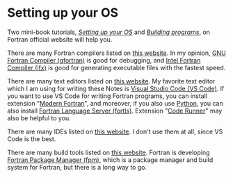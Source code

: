 # Setting up your OS

Two mini-book tutorials, [*Setting up your OS*](https://fortran-lang.org/learn/os_setup/) and [*Building programs*](https://fortran-lang.org/learn/building_programs/), on Fortran official website will help you.

There are many Fortran compilers listed on [this website](https://fortran-lang.org/compilers/). In my opinion, [GNU Fortran Compiler (gfortran)](https://gcc.gnu.org/fortran/) is good for debugging, and [Intel Fortran Compiler (ifx)](https://software.intel.com/content/www/us/en/develop/articles/intel-oneapi-fortran-compiler-release-notes.html) is good for generating executable files with the fastest speed.

There are many text editors listed on [this website](https://fortran-lang.org/learn/os_setup/text_editors/). My favorite text editor which I am using for writing these Notes is [Visual Studio Code (VS Code)](https://code.visualstudio.com/). If you want to use VS Code for writing Fortran programs, you can install extension "[Modern Fortran](https://marketplace.visualstudio.com/items?itemName=fortran-lang.linter-gfortran)", and moreover, if you also use [Python](https://www.python.org/), you can also install [Fortran Language Server (fortls)](https://fortls.fortran-lang.org/). Extension "[Code Runner](https://marketplace.visualstudio.com/items?itemName=formulahendry.code-runner)" may also be helpful to you.

There are many IDEs listed on [this website](https://fortran-lang.org/learn/os_setup/ides/). I don't use them at all, since VS Code is the best.

There are many build tools listed on [this website](https://fortran-lang.org/learn/building_programs/build_tools/). Fortran is developing [Fortran Package Manager (fpm)](https://fpm.fortran-lang.org/), which is a package manager and build system for Fortran, but there is a long way to go.
